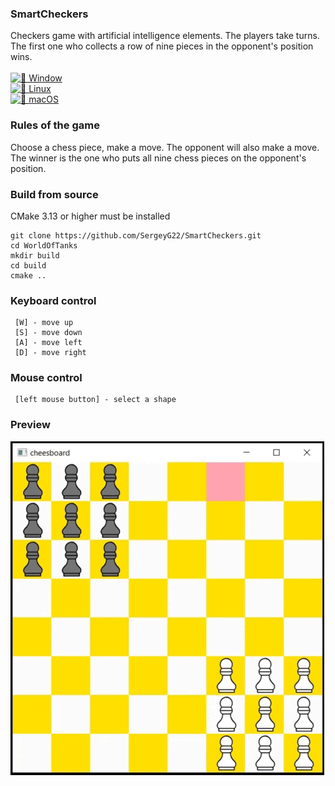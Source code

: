 ### SmartCheckers 

Сheckers game with artificial intelligence elements.
The players take turns.
The first one who collects a row of nine pieces in the opponent's position wins.<br><br>
[![🏁 Window](https://github.com/SergeyG22/SmartCheckers/actions/workflows/windows_builds.yml/badge.svg)](https://github.com/SergeyG22/SmartCheckers/actions/workflows/windows_builds.yml)<br>
[![🐧 Linux](https://github.com/SergeyG22/SmartCheckers/actions/workflows/linux_builds.yml/badge.svg)](https://github.com/SergeyG22/SmartCheckers/actions/workflows/linux_builds.yml)<br>
[![🍎 macOS](https://github.com/SergeyG22/SmartCheckers/actions/workflows/macos_builds.yml/badge.svg)](https://github.com/SergeyG22/SmartCheckers/actions/workflows/macos_builds.yml)<br>


### Rules of the game

Choose a chess piece, make a move. The opponent will also make a move. 
The winner is the one who puts all nine chess pieces on the opponent's position.


### Build from source
CMake 3.13 or higher must be installed
```
git clone https://github.com/SergeyG22/SmartCheckers.git
cd WorldOfTanks
mkdir build
cd build
cmake ..
```

### Keyboard control

```
 [W] - move up
 [S] - move down
 [A] - move left
 [D] - move right
```

### Mouse control

```
 [left mouse button] - select a shape
```

### Preview
 
![hippo](https://github.com/SergeyG22/SmartCheckers/blob/master/docs/animation/animation.gif)

